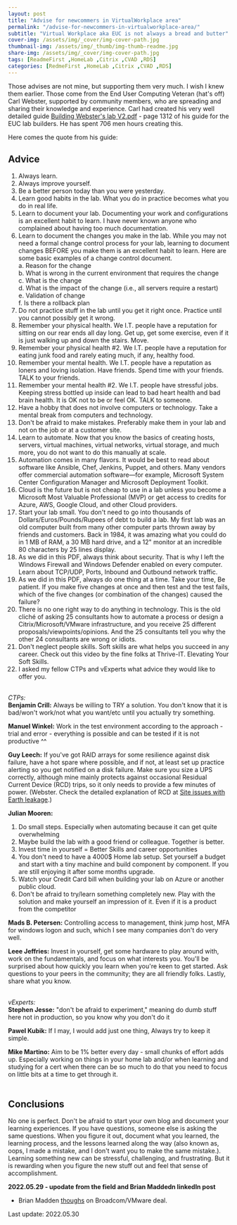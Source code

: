 ```yaml
---
layout: post
title: "Advise for newcommers in VirtualWorkplace area"
permalink: "/advise-for-newcommers-in-virtualworkplace-area/"
subtitle: "Virtual Workplace aka EUC is not always a bread and butter"
cover-img: /assets/img/_cover/img-cover-path.jpg
thumbnail-img: /assets/img/_thumb/img-thumb-readme.jpg
share-img: /assets/img/_cover/img-cover-path.jpg
tags: [ReadmeFirst ,HomeLab ,Citrix ,CVAD ,RDS]
categories: [RedmeFirst ,HomeLab ,Citrix ,CVAD ,RDS]
---
```

Those advises are not mine, but supporting them very much. I wish I knew them earlier. Those come from the End User Computing Veteran (hat's off) Carl Webster, supported by community members, who are spreading and sharing their knowledge and experience. Carl had created his very well detailed guide [Building Webster's lab V2.pdf](https://carlwebster.com/building-websters-lab-v2/) - page 1312 of his guide for the EUC lab builders. He has spent 706 men hours creating this.

Here comes the quote from his guide:

## Advice
1. Always learn.
2. Always improve yourself.
3. Be a better person today than you were yesterday.
4. Learn good habits in the lab. What you do in practice becomes what you do in real life.
5. Learn to document your lab. Documenting your work and configurations is an excellent habit to learn. I have never known anyone who complained about having too much documentation.
6. Learn to document the changes you make in the lab. While you may not need a formal change control process for your lab, learning to document changes BEFORE you make them is an excellent habit to learn. Here are some basic examples of a change control document.<br>
a. Reason for the change<br>
b. What is wrong in the current environment that requires the change<br>
c. What is the change<br>
d. What is the impact of the change (i.e., all servers require a restart)<br>
e. Validation of change<br>
f. Is there a rollback plan<br>
7. Do not practice stuff in the lab until you get it right once. Practice until you cannot possibly get it wrong.
8. Remember your physical health. We I.T. people have a reputation for sitting on our rear ends all day long. Get up, get some exercise, even if it is just walking up and down the stairs. Move.
9. Remember your physical health #2. We I.T. people have a reputation for eating junk food and rarely eating much, if any, healthy food.
10. Remember your mental health. We I.T. people have a reputation as loners and loving isolation. Have friends. Spend time with your friends. TALK to your friends.
11. Remember your mental health #2. We I.T. people have stressful jobs. Keeping stress bottled up inside can lead to bad heart health and bad brain health. It is OK not to be or feel OK. TALK to someone.
12. Have a hobby that does not involve computers or technology. Take a mental break from computers and technology.
13. Don't be afraid to make mistakes. Preferably make them in your lab and not on the job or at a customer site.
14. Learn to automate. Now that you know the basics of creating hosts, servers, virtual machines, virtual networks, virtual storage, and much more, you do not want to do this manually at scale.
15. Automation comes in many flavors. It would be best to read about software like Ansible, Chef, Jenkins, Puppet, and others. Many vendors offer commercial automation software—for example, Microsoft System Center Configuration Manager and Microsoft Deployment Toolkit.
16. Cloud is the future but is not cheap to use in a lab unless you become a Microsoft Most Valuable Professional (MVP) or get access to credits for Azure, AWS, Google Cloud, and other Cloud providers.
17. Start your lab small. You don't need to go into thousands of Dollars/Euros/Pounds/Rupees of debt to build a lab. My first lab was an old computer built from many other computer parts thrown away by friends and customers. Back in 1984, it was amazing what you could do in 1 MB of RAM, a 30 MB hard drive, and a 12" monitor at an incredible 80 characters by 25 lines display.
18. As we did in this PDF, always think about security. That is why I left the Windows Firewall and Windows Defender enabled on every computer. Learn about TCP/UDP, Ports, Inbound and Outbound network traffic.
19. As we did in this PDF, always do one thing at a time. Take your time, Be patient. If you make five changes at once and then test and the test fails, which of the five changes (or combination of the changes) caused the failure?
20. There is no one right way to do anything in technology. This is the old cliché of asking 25 consultants how to automate a process or design a Citrix/Microsoft/VMware infrastructure, and you receive 25 different proposals/viewpoints/opinions. And the 25 consultants tell you why the other 24 consultants are wrong or idiots.
21. Don't neglect people skills. Soft skills are what helps you succeed in any career. Check out this video by the fine folks at Thrive-IT. Elevating Your Soft Skills.
22. I asked my fellow CTPs and vExperts what advice they would like to offer you.<br><br>

*CTPs:*<br>
**Benjamin Crill:**
Always be willing to TRY a solution. You don't know that it is bad/won't work/not what you want/etc until you actually try something.

**Manuel Winkel:**
Work in the test environment according to the approach - trial and error - everything is possible and can be tested if it is not productive ^^

**Guy Leech:**
If you've got RAID arrays for some resilience against disk failure, have a hot spare where possible, and if not, at least set up practice alerting so you get notified on a disk failure. Make sure you size a UPS correctly, although mine mainly protects against occasional Residual Current Device (RCD) trips, so it only needs to provide a few minutes of power. (Webster. Check the detailed explanation of RCD at [Site issues with Earth leakage](https://www.apc.com/us/en/faqs/FA156793/).)

**Julian Mooren:**
1. Do small steps. Especially when automating because it can get quite overwhelming
2. Maybe build the lab with a good friend or colleague. Together is better.
3. Invest time in yourself = Better Skills and career opportunities
4. You don't need to have a 4000$ Home lab setup. Set yourself a budget and start with a tiny machine and build component by component. If you are still enjoying it after some months upgrade.
5. Watch your Credit Card bill when building your lab on Azure or another public cloud.
6. Don't be afraid to try/learn something completely new. Play with the solution and make yourself an impression of it. Even if it is a product from the competitor

**Mads B. Petersen:**
Controlling access to management, think jump host, MFA for windows logon and such, which I see many companies don't do very well.

**Leee Jeffries:**
Invest in yourself, get some hardware to play around with, work on the fundamentals, and focus on what interests you. You'll be surprised about how quickly you learn when you're keen to get started. Ask questions to your peers in the community; they are all friendly folks. Lastly, share what you know.<br><br>

*vExperts:*<br>
**Stephen Jesse:**
"don't be afraid to experiment," meaning do dumb stuff here not in production, so you know why you don't do it

**Pawel Kubik:**
If I may, I would add just one thing, Always try to keep it simple.

**Mike Martino:**
Aim to be 1% better every day - small chunks of effort adds up. Especially working on things in your home lab and/or when learning and studying for a cert when there can be so much to do that you need to focus on little bits at a time to get through it.<br><br>

## Conclusions
No one is perfect.
Don't be afraid to start your own blog and document your learning experiences. If you have questions, someone else is asking the same questions. When you figure it out, document what you learned, the learning process, and the lessons learned along the way (also known as, oops, I made a mistake, and I
don't want you to make the same mistake.).
Learning something new can be stressful, challenging, and frustrating. But it is rewarding when you figure the new stuff out and feel that sense of accomplishment.

**2022.05.29 - upodate from the field and Brian Maddedn linkedIn post**
+ Brian Madden [thoughs](https://www.linkedin.com/pulse/brian-maddens-brutal-unfiltered-thoughts-broadcom-vmware-brian-madden/) on Broadcom/VMware deal.

Last update: 2022.05.30
